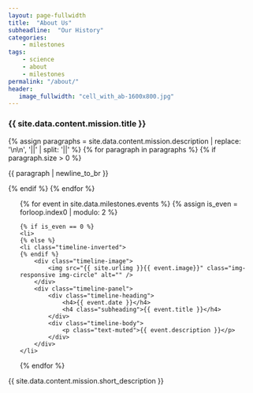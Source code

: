 ```yaml
---
layout: page-fullwidth
title:  "About Us"
subheadline:  "Our History"
categories:
    - milestones
tags:
    - science
    - about
    - milestones
permalink: "/about/"
header:
   image_fullwidth: "cell_with_ab-1600x800.jpg"
---
```


<div class="panel mission-panel">
    <h3>{{ site.data.content.mission.title }}</h3>
    {% assign paragraphs = site.data.content.mission.description | replace: '\n\n', '||' | split: '||' %}
    {% for paragraph in paragraphs %}
        {% if paragraph.size > 0 %}
            <p>{{ paragraph | newline_to_br }}</p>
        {% endif %}
    {% endfor %}
</div>

<ul class="timeline">
{% for event in site.data.milestones.events %}
    {% assign is_even = forloop.index0 | modulo: 2 %}
    
    {% if is_even == 0 %}
    <li>
    {% else %}
    <li class="timeline-inverted">
    {% endif %}
        <div class="timeline-image">
            <img src="{{ site.urlimg }}{{ event.image}}" class="img-responsive img-circle" alt="" />
        </div>
        <div class="timeline-panel">
            <div class="timeline-heading">
                <h4>{{ event.date }}</h4>
                <h4 class="subheading">{{ event.title }}</h4>
            </div>
            <div class="timeline-body">
                <p class="text-muted">{{ event.description }}</p>
            </div>
        </div>
    </li>
{% endfor %}
</ul>



<div class="mission-summary b30">
    <p class="text-left">
        {{ site.data.content.mission.short_description }}
    </p>
</div>
